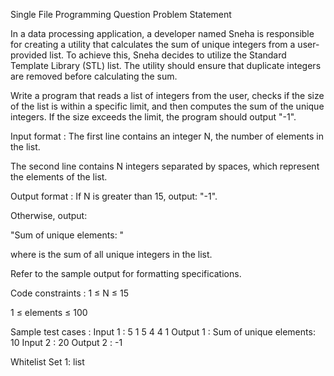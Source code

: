 Single File Programming Question
Problem Statement



In a data processing application, a developer named Sneha is responsible for creating a utility that calculates the sum of unique integers from a user-provided list. To achieve this, Sneha decides to utilize the Standard Template Library (STL) list. The utility should ensure that duplicate integers are removed before calculating the sum.



Write a program that reads a list of integers from the user, checks if the size of the list is within a specific limit, and then computes the sum of the unique integers. If the size exceeds the limit, the program should output "-1".

Input format :
The first line contains an integer N, the number of elements in the list.

The second line contains N integers separated by spaces, which represent the elements of the list.

Output format :
If N is greater than 15, output: "-1".

Otherwise, output:

"Sum of unique elements: <sum>"

where <sum> is the sum of all unique integers in the list.



Refer to the sample output for formatting specifications.

Code constraints :
1 ≤ N ≤ 15

1 ≤ elements ≤ 100

Sample test cases :
Input 1 :
5
1 5 4 4 1
Output 1 :
Sum of unique elements: 10
Input 2 :
20
Output 2 :
-1

Whitelist
Set 1:
list